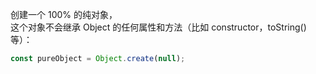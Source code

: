 创建一个 100% 的纯对象，  
这个对象不会继承 Object 的任何属性和方法（比如 constructor，toString() 等）：
```js
const pureObject = Object.create(null);
```

